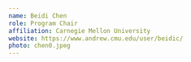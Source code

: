 ```yaml
---
name: Beidi Chen
role: Program Chair
affiliation: Carnegie Mellon University
website: https://www.andrew.cmu.edu/user/beidic/
photo: chen0.jpeg
---
```

